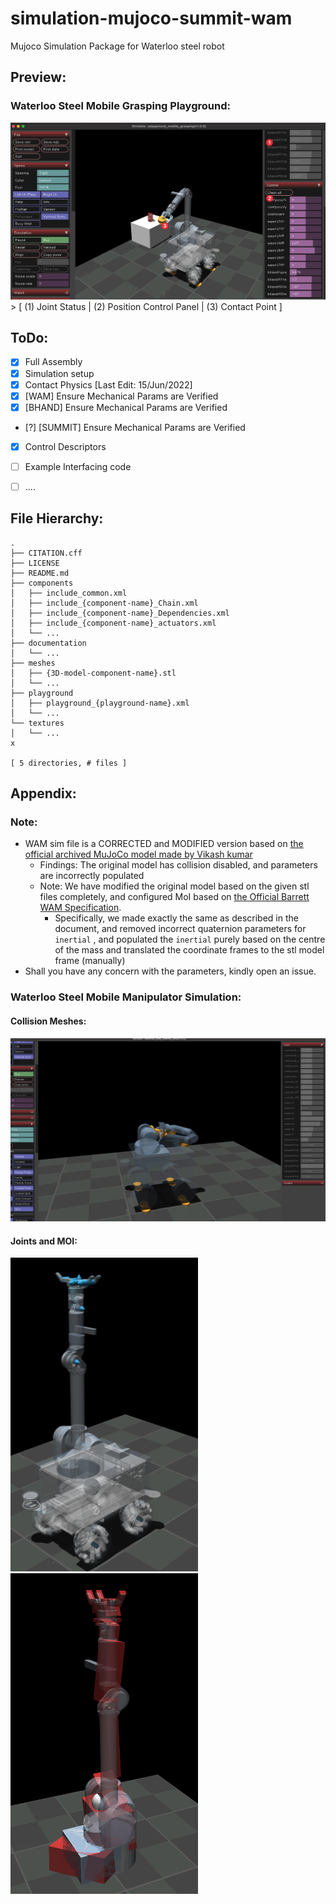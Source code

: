# simulation-mujoco-summit-wam
Mujoco Simulation Package for Waterloo steel robot

## Preview:
### Waterloo Steel Mobile Grasping Playground:
<img src="./documentation/playground_mobile_grasping.png" alt="waterloo_steel" width="600"/>
> [ (1) Joint Status | (2) Position Control Panel | (3) Contact Point ]

## ToDo:
- [x] Full Assembly
- [x] Simulation setup
- [x] Contact Physics [Last Edit: 15/Jun/2022]
- [x] [WAM] Ensure Mechanical Params are Verified
- [x] [BHAND] Ensure Mechanical Params are Verified
- [?] [SUMMIT] Ensure Mechanical Params are Verified
- [x] Control Descriptors
- [ ] Example Interfacing code
- [ ] ....


## File Hierarchy:
```
.
├── CITATION.cff
├── LICENSE
├── README.md
├── components
│   ├── include_common.xml
│   ├── include_{component-name}_Chain.xml
│   ├── include_{component-name}_Dependencies.xml
│   ├── include_{component-name}_actuators.xml
│   └── ...
├── documentation
│   └── ...
├── meshes
│   ├── {3D-model-component-name}.stl
│   └── ...
├── playground
│   ├── playground_{playground-name}.xml
│   └── ...
└── textures
│   └── ...
x

[ 5 directories, # files ]
```

## Appendix:
### Note:
- WAM sim file is a CORRECTED and MODIFIED version based on [the official archived MuJoCo model made by Vikash kumar](https://roboti.us/forum/index.php?resources/wam-and-barrett-hand.20/)
    - Findings: The original model has collision disabled, and parameters are incorrectly populated
    - Note: We have modified the original model based on the given stl files completely, and configured MoI based on [the Official Barrett WAM Specification](https://web.barrett.com/support/WAM_Documentation/WAM_InertialSpecifications_AC-02.pdf). 
        - Specifically, we made exactly the same as described in the document, and removed incorrect quaternion parameters for `inertial` , and populated the `inertial` purely based on the centre of the mass and translated the coordinate frames to the stl model frame (manually)
- Shall you have any concern with the parameters, kindly open an issue.

### Waterloo Steel Mobile Manipulator Simulation:
#### Collision Meshes:
<img src="./documentation/contact_physics_summit_wam_bhand.png" alt="waterloo_steel" width="600"/>

#### Joints and MOI:
<img src="./documentation/joints.png" alt="waterloo_steel" width="300"/>
<img src="./documentation/MoI.png" alt="waterloo_steel" width="300"/>
